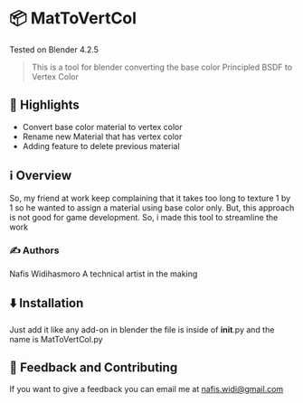 # 📦 MatToVertCol

Tested on Blender 4.2.5

> This is a tool for blender converting the base color Principled BSDF to Vertex Color


## 🌟 Highlights

- Convert base color material to vertex color
- Rename new Material that has vertex color
- Adding feature to delete previous material


## ℹ️ Overview

So, my friend at work keep complaining that it takes too long to texture 1 by 1 so he wanted to assign a material using base color only. But, this approach is not good for game development. So, i made this tool to streamline the work


### ✍️ Authors

Nafis Widihasmoro
A technical artist in the making


## ⬇️ Installation

Just add it like any add-on in blender
the file is inside of __init__.py and the name is MatToVertCol.py


## 💭 Feedback and Contributing

If you want to give a feedback you can email me at
nafis.widi@gmail.com
